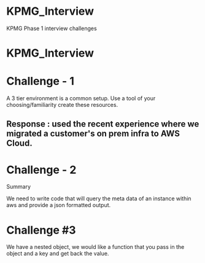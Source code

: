 # KPMG_Interview
KPMG Phase 1 interview challenges


# KPMG_Interview

# Challenge  - 1

A 3 tier environment is a common setup. Use a tool of your choosing/familiarity create these resources.  
## Response : used the recent experience where we migrated a customer's on prem infra to AWS Cloud.


# Challenge  - 2

Summary

We need to write code that will query the meta data of an instance within aws and provide a json formatted output. 


# Challenge #3

We have a nested object, we would like a function that you pass in the object and a key and get back the value. 



